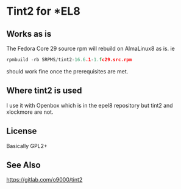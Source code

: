 # Tint2 for *EL8

## Works as is
The Fedora Core 29 source rpm will rebuild on AlmaLinux8 as is.
ie

```` c
rpmbuild -rb SRPMS/tint2-16.6.1-1.fc29.src.rpm
````
should work fine once the prerequisites are met.

## Where tint2 is used
I use it with Openbox which is in the epel8 repository but tint2 and xlockmore are not.

## License
Basically GPL2+

## See Also
https://gitlab.com/o9000/tint2
